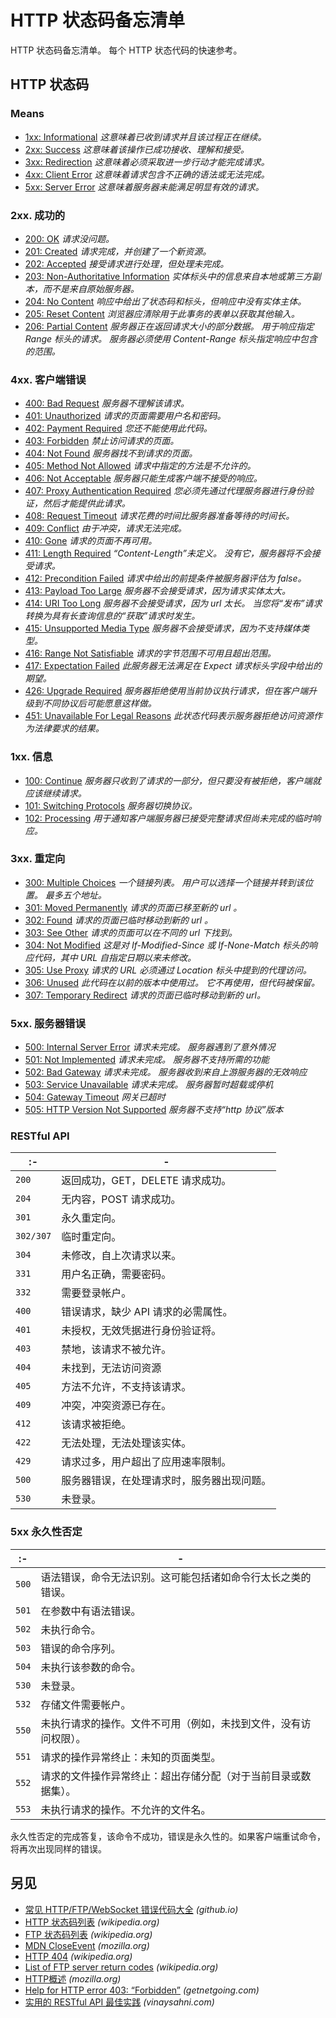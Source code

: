 HTTP 状态码备忘清单
===

HTTP 状态码备忘清单。 每个 HTTP 状态代码的快速参考。

HTTP 状态码
---

### Means 

- [1xx: Informational](#1xx-information) _这意味着已收到请求并且该过程正在继续。_<!--rehype:tooltips-->
- [2xx: Success](#2xx-successful) _这意味着该操作已成功接收、理解和接受。_<!--rehype:tooltips-->
- [3xx: Redirection](#3xx-redirection) _这意味着必须采取进一步行动才能完成请求。_<!--rehype:tooltips-->
- [4xx: Client Error](#4xx-client-error) _这意味着请求包含不正确的语法或无法完成。_<!--rehype:tooltips-->
- [5xx: Server Error](#5xx-server-error) _这意味着服务器未能满足明显有效的请求。_<!--rehype:tooltips-->

### 2xx. 成功的
<!--rehype:wrap-class=row-span-2-->

* [200: OK](https://tools.ietf.org/html/rfc7231#section-6.3.1) _请求没问题。_<!--rehype:tooltips-->
* [201: Created](https://tools.ietf.org/html/rfc7231#section-6.3.2) _请求完成，并创建了一个新资源。_<!--rehype:tooltips-->
* [202: Accepted](https://tools.ietf.org/html/rfc7231#section-6.3.3) _接受请求进行处理，但处理未完成。_<!--rehype:tooltips-->
* [203: Non-Authoritative Information](https://tools.ietf.org/html/rfc7231#section-6.3.4) _实体标头中的信息来自本地或第三方副本，而不是来自原始服务器。_<!--rehype:tooltips-->
* [204: No Content](https://tools.ietf.org/html/rfc7231#section-6.3.5) _响应中给出了状态码和标头，但响应中没有实体主体。_<!--rehype:tooltips-->
* [205: Reset Content](https://tools.ietf.org/html/rfc7231#section-6.3.6) _浏览器应清除用于此事务的表单以获取其他输入。_<!--rehype:tooltips-->
* [206: Partial Content](https://tools.ietf.org/html/rfc7233#section-4.1) _服务器正在返回请求大小的部分数据。 用于响应指定 Range 标头的请求。 服务器必须使用 Content-Range 标头指定响应中包含的范围。_<!--rehype:tooltips-->

### 4xx. 客户端错误
<!--rehype:wrap-class=row-span-3-->

* [400: Bad Request](https://tools.ietf.org/html/rfc7231#section-6.5.1) _服务器不理解该请求。_<!--rehype:tooltips-->
* [401: Unauthorized](https://tools.ietf.org/html/rfc7235#section-3.1) _请求的页面需要用户名和密码。_<!--rehype:tooltips-->
* [402: Payment Required](https://tools.ietf.org/html/rfc7231#section-6.5.2) _您还不能使用此代码。_<!--rehype:tooltips-->
* [403: Forbidden](https://tools.ietf.org/html/rfc7231#section-6.5.3) _禁止访问请求的页面。_<!--rehype:tooltips-->
* [404: Not Found](https://tools.ietf.org/html/rfc7231#section-6.5.4) _服务器找不到请求的页面。_<!--rehype:tooltips-->
* [405: Method Not Allowed](https://tools.ietf.org/html/rfc7231#section-6.5.5) _请求中指定的方法是不允许的。_<!--rehype:tooltips-->
* [406: Not Acceptable](https://tools.ietf.org/html/rfc7231#section-6.5.6) _服务器只能生成客户端不接受的响应。_<!--rehype:tooltips-->
* [407: Proxy Authentication Required](https://tools.ietf.org/html/rfc7235#section-3.2) _您必须先通过代理服务器进行身份验证，然后才能提供此请求。_<!--rehype:tooltips-->
* [408: Request Timeout](https://tools.ietf.org/html/rfc7231#section-6.5.7) _请求花费的时间比服务器准备等待的时间长。_<!--rehype:tooltips-->
* [409: Conflict](https://tools.ietf.org/html/rfc7231#section-6.5.8) _由于冲突，请求无法完成。_<!--rehype:tooltips-->
* [410: Gone](https://tools.ietf.org/html/rfc7231#section-6.5.9) _请求的页面不再可用。_<!--rehype:tooltips-->
* [411: Length Required](https://tools.ietf.org/html/rfc7231#section-6.5.10) _“Content-Length”未定义。 没有它，服务器将不会接受请求。_<!--rehype:tooltips-->
* [412: Precondition Failed](https://tools.ietf.org/html/rfc7232#section-4.2) _请求中给出的前提条件被服务器评估为 false。_<!--rehype:tooltips-->
* [413: Payload Too Large](https://tools.ietf.org/html/rfc7231#section-6.5.11) _服务器不会接受请求，因为请求实体太大。_<!--rehype:tooltips-->
* [414: URI Too Long](https://tools.ietf.org/html/rfc7231#section-6.5.12) _服务器不会接受请求，因为 url 太长。 当您将“发布”请求转换为具有长查询信息的“获取”请求时发生。_<!--rehype:tooltips-->
* [415: Unsupported Media Type](https://tools.ietf.org/html/rfc7231#section-6.5.13) _服务器不会接受请求，因为不支持媒体类型。_<!--rehype:tooltips-->
* [416: Range Not Satisfiable](https://tools.ietf.org/html/rfc7233#section-4.4) _请求的字节范围不可用且超出范围。_<!--rehype:tooltips-->
* [417: Expectation Failed](https://tools.ietf.org/html/rfc7231#section-6.5.14) _此服务器无法满足在 Expect 请求标头字段中给出的期望。_<!--rehype:tooltips-->
* [426: Upgrade Required](https://tools.ietf.org/html/rfc7231#section-6.5.15) _服务器拒绝使用当前协议执行请求，但在客户端升级到不同协议后可能愿意这样做。_<!--rehype:tooltips-->
* [451: Unavailable For Legal Reasons](https://datatracker.ietf.org/doc/html/rfc7725#section-3) _此状态代码表示服务器拒绝访问资源作为法律要求的结果。_<!--rehype:tooltips-->

### 1xx. 信息

* [100: Continue](https://tools.ietf.org/html/rfc7231#section-6.2.1) _服务器只收到了请求的一部分，但只要没有被拒绝，客户端就应该继续请求。_<!--rehype:tooltips-->
* [101: Switching Protocols](https://tools.ietf.org/html/rfc7231#section-6.2.2) _服务器切换协议。_<!--rehype:tooltips-->
* [102: Processing](https://tools.ietf.org/html/rfc2518#section-10.1) _用于通知客户端服务器已接受完整请求但尚未完成的临时响应。_<!--rehype:tooltips-->

### 3xx. 重定向

* [300: Multiple Choices](https://tools.ietf.org/html/rfc7231#section-6.4.1) _一个链接列表。 用户可以选择一个链接并转到该位置。 最多五个地址。_<!--rehype:tooltips-->
* [301: Moved Permanently](https://tools.ietf.org/html/rfc7231#section-6.4.2) _请求的页面已移至新的 url 。_<!--rehype:tooltips-->
* [302: Found](https://tools.ietf.org/html/rfc7231#section-6.4.3) _请求的页面已临时移动到新的 url 。_<!--rehype:tooltips-->
* [303: See Other](https://tools.ietf.org/html/rfc7231#section-6.4.4) _请求的页面可以在不同的 url 下找到。_<!--rehype:tooltips-->
* [304: Not Modified](https://tools.ietf.org/html/rfc7232#section-4.1) _这是对 If-Modified-Since 或 If-None-Match 标头的响应代码，其中 URL 自指定日期以来未修改。_<!--rehype:tooltips-->
* [305: Use Proxy](https://tools.ietf.org/html/rfc7231#section-6.4.5) _请求的 URL 必须通过 Location 标头中提到的代理访问。_<!--rehype:tooltips-->
* [306: Unused](https://tools.ietf.org/html/rfc7231#section-6.4.6) _此代码在以前的版本中使用过。 它不再使用，但代码被保留。_<!--rehype:tooltips-->
* [307: Temporary Redirect](https://tools.ietf.org/html/rfc7231#section-6.4.7) _请求的页面已临时移动到新的 url。_<!--rehype:tooltips-->

### 5xx. 服务器错误

* [500: Internal Server Error](https://tools.ietf.org/html/rfc7231#section-6.6.1) _请求未完成。 服务器遇到了意外情况_<!--rehype:tooltips-->
* [501: Not Implemented](https://tools.ietf.org/html/rfc7231#section-6.6.2) _请求未完成。 服务器不支持所需的功能_<!--rehype:tooltips-->
* [502: Bad Gateway](https://tools.ietf.org/html/rfc7231#section-6.6.3) _请求未完成。 服务器收到来自上游服务器的无效响应_<!--rehype:tooltips-->
* [503: Service Unavailable](https://tools.ietf.org/html/rfc7231#section-6.6.4) _请求未完成。 服务器暂时超载或停机_<!--rehype:tooltips-->
* [504: Gateway Timeout](https://tools.ietf.org/html/rfc7231#section-6.6.5) _网关已超时_<!--rehype:tooltips-->
* [505: HTTP Version Not Supported](https://tools.ietf.org/html/rfc7231#section-6.6.6) _服务器不支持“http 协议”版本_<!--rehype:tooltips-->

### RESTful API

 :- | -
---- | ----
`200` | 返回成功，GET，DELETE 请求成功。
`204` | 无内容，POST 请求成功。
`301` | 永久重定向。
`302/307` | 临时重定向。
`304` | 未修改，自上次请求以来。
`331` | 用户名正确，需要密码。
`332` | 需要登录帐户。
`400` | 错误请求，缺少 API 请求的必需属性。
`401` | 未授权，无效凭据进行身份验证将。
`403` | 禁地，该请求不被允许。
`404` | 未找到，无法访问资源
`405` | 方法不允许，不支持该请求。
`409` | 冲突，冲突资源已存在。
`412` | 该请求被拒绝。
`422` | 无法处理，无法处理该实体。
`429` | 请求过多，用户超出了应用速率限制。
`500` | 服务器错误，在处理请求时，服务器出现问题。
`530` | 未登录。

### 5xx 永久性否定
<!--rehype:wrap-class=col-span-2-->

 :- | -
---- | ----
`500` | 语法错误，命令无法识别。这可能包括诸如命令行太长之类的错误。
`501` | 在参数中有语法错误。
`502` | 未执行命令。
`503` | 错误的命令序列。
`504` | 未执行该参数的命令。
`530` | 未登录。
`532` | 存储文件需要帐户。
`550` | 未执行请求的操作。文件不可用（例如，未找到文件，没有访问权限）。
`551` | 请求的操作异常终止：未知的页面类型。
`552` | 请求的文件操作异常终止：超出存储分配（对于当前目录或数据集）。
`553` | 未执行请求的操作。不允许的文件名。

永久性否定的完成答复，该命令不成功，错误是永久性的。如果客户端重试命令，将再次出现同样的错误。

另见
----

- [常见 HTTP/FTP/WebSocket 错误代码大全](https://jaywcjlove.github.io/handbook/other/HTTP-status-codes.html) _(github.io)_
- [HTTP 状态码列表](https://en.wikipedia.org/wiki/List_of_HTTP_status_codes) _(wikipedia.org)_
- [FTP 状态码列表](https://en.wikipedia.org/wiki/List_of_FTP_server_return_codes) _(wikipedia.org)_
- [MDN CloseEvent](https://developer.mozilla.org/zh-CN/docs/Web/API/CloseEvent) _(mozilla.org)_
- [HTTP 404](https://en.wikipedia.org/wiki/HTTP_404#Custom_error_pages) _(wikipedia.org)_
- [List of FTP server return codes](https://en.wikipedia.org/wiki/List_of_FTP_server_return_codes) _(wikipedia.org)_
- [HTTP概述](https://developer.mozilla.org/zh-CN/docs/Web/HTTP/Overview) _(mozilla.org)_
- [Help for HTTP error 403: “Forbidden”](http://www.getnetgoing.com/HTTP-403.html) _(getnetgoing.com)_
- [实用的 RESTful API 最佳实践](https://www.vinaysahni.com/best-practices-for-a-pragmatic-restful-api) _(vinaysahni.com)_